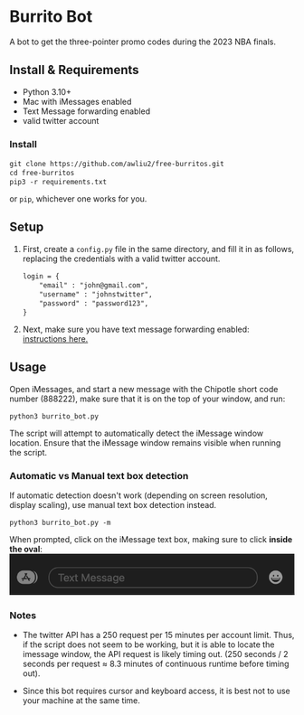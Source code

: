 # Burrito Bot
A bot to get the three-pointer promo codes during the 2023 NBA finals.

## Install & Requirements

* Python 3.10+
* Mac with iMessages enabled
* Text Message forwarding enabled
* valid twitter account

### Install
```
git clone https://github.com/awliu2/free-burritos.git
cd free-burritos
pip3 -r requirements.txt
```

or `pip`, whichever one works for you.


## Setup

1. First, create a `config.py` file in the same directory, and fill it in as follows, replacing the credentials with a valid twitter account. 

    ```
    login = {
        "email" : "john@gmail.com",
        "username" : "johnstwitter",
        "password" : "password123",
    }
    ```

2. Next, make sure you have text message forwarding enabled: [instructions here.](https://support.apple.com/en-us/HT208386)

## Usage
Open iMessages, and start a new message with the Chipotle short code number (888222), make sure that it is on the top of your window, and run:
```
python3 burrito_bot.py
```
The script will attempt to automatically detect the iMessage window location. Ensure that the iMessage window remains visible when running the script.

### Automatic vs Manual text box detection

If automatic detection doesn't work (depending on screen resolution, display scaling), use manual text box detection instead.
```
python3 burrito_bot.py -m
```

When prompted, click on the iMessage text box, making sure to click **inside the oval**: 
![iMessage text box](screenshots/messagebox.png)


### Notes

* The twitter API has a 250 request per 15 minutes per account limit. Thus, if the script does not seem to be working, but it is able to locate the imessage window, the API request is likely timing out. (250 seconds / 2 seconds per request $\approx$ 8.3 minutes of continuous runtime before timing out).

* Since this bot requires cursor and keyboard access, it is best not to use your machine at the same time.



